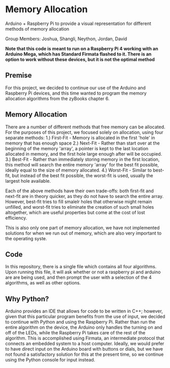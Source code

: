 # Memory Allocation
Arduino + Raspberry Pi to provide a visual representation for different methods of memory allocation

Group Members: Joshua, Shangli, Neython, Jordan, David

__Note that this code is meant to run on a Raspberry Pi 4 working with an Arduino Mega, which has Standard Firmata flashed to it. There is an option to work without these devices, but it is not the optimal method__
## Premise
For this project, we decided to continue our use of the Arduino and Raspberry Pi devices, and this time wanted to program the memory allocation algorithms from the zyBooks chapter 6.

## Memory Allocation
There are a number of different methods that free memory can be allocated. For the purposes of this project, we focused solely on allocation, using four separate methods:
  1.) First-Fit - Memory is allocated in the first 'hole' in memory that has enough space
  2.) Next-Fit - Rather than start over at the beginning of the memory 'array', a pointer is kept to the last location allocated in memory, and the first hole large enough after will be occupied.
  3.) Best-Fit - Rather than immediately storing memory in the first location, this method will search the entire memory 'array' for the best fit possible, ideally equal to the size of memory allocated.
  4.) Worst-Fit - Similar to best-fit, but instead of the best fit possible, the worst-fit is used, usually the largest hole available.
  
Each of the above methods have their own trade-offs: both first-fit and next-fit are in theory quicker, as they do not have to search the entire array. However, best-fit tries to fill smalelr holes that otherwise might remain unfilled, and worst-fit tries to eliminate the creation of such small holes altogether, which are useful properties but come at the cost of lost efficiency.

This is also only one part of memory allocation, we have not implemented solutions for when we run out of memory, which are also very important to the operating syste.
## Code
In this repository, there is a single file which contains all four algorithms. Upon running this file, it will ask whether or not a raspberry pi and arduino are are being used, and then prompt the user with a selection of the 4 algorithms, as well as other options.
## Why Python?
Arduino provides an IDE that allows for code to be written in C++; however, given that this particular program benefits from the use of input, we decided to continue with Python and using the Raspberry Pi. Rather than run the entire algorithm on the device, the Arduino only handles the turning on and off of the LEDs, while the Raspberry Pi takes care of the rest of the algorithm. This is accomplished using Firmata, an intermediate protocol that connects an embedded system to a host computer. Ideally, we would prefer to have direct input on the Arduino board with buttons or dials, but we have not found a satisfactory solution for this at the present time, so we continue using the Python console for input instead.
